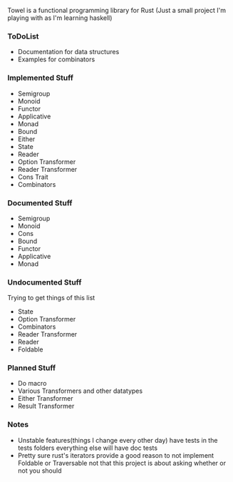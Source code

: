 Towel is a functional programming library for Rust
(Just a small project I'm playing with as I'm learning haskell)

### ToDoList
* Documentation for data structures
* Examples for combinators


### Implemented Stuff
* Semigroup
* Monoid
* Functor
* Applicative
* Monad
* Bound
* Either
* State
* Reader
* Option Transformer
* Reader Transformer
* Cons Trait
* Combinators

### Documented Stuff
* Semigroup
* Monoid
* Cons
* Bound
* Functor
* Applicative
* Monad

### Undocumented Stuff
Trying to get things of this list
* State
* Option Transformer
* Combinators
* Reader Transformer
* Reader
* Foldable

### Planned Stuff
* Do macro
* Various Transformers and other datatypes
* Either Transformer
* Result Transformer

### Notes
* Unstable features(things I change every other day) have tests in the tests folders
everything else will have doc tests
* Pretty sure rust's iterators provide a good reason to not 
implement Foldable or Traversable not that this project is about
asking whether or not you should




